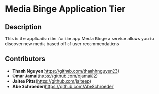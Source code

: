 # Media Binge Application Tier 

## Description
This is the application tier for the app Media Binge a service allows you to discover new media based off of user recommendations 

## Contributors 

 - **Thanh Nguyen**(https://github.com/thanhhnguyen23)
 - **Omar Jamal**(https://github.com/ojamal02)
 - **Jaitee Pitts**(https://github.com/jaiteep)
 - **Abe Schroeder**(https://github.com/AbeSchroeder)